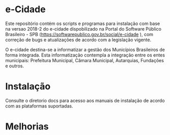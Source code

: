 # e-Cidade

Este repositório contém os scripts e programas para instalação com base na versao 2018-2 
do e-cidade dispobilizado na Portal do Software Público Brasileiro - SPB (https://softwarepublico.gov.br/social/e-cidade
), com correção de bugs e atualizações de acordo com a legislação vigente.

O e-cidade destina-se a informatizar a gestão dos Municípios Brasileiros de forma 
integrada. Esta informatização contempla a integração entre os entes municipais: 
Prefeitura Municipal, Câmara Municipal, Autarquias, Fundações e outros.

# Instalação

Consulte o diretorio docs para acesso aos manuais de instalação de acordo com as plataformas suportadas.

# Melhorias
